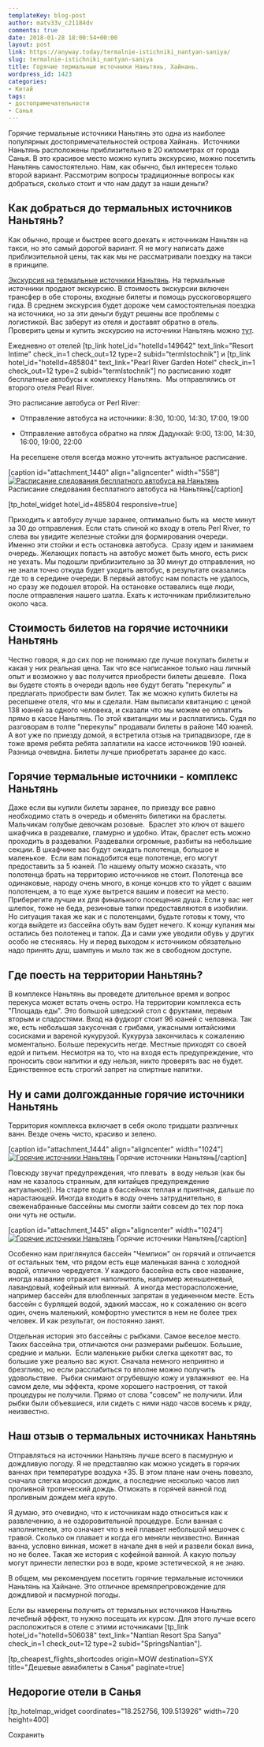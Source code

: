 ```yaml
---
templateKey: blog-post
author: matv33v_c21184dv
comments: true
date: 2018-01-28 18:00:54+00:00
layout: post
link: https://anyway.today/termalnie-istichniki_nantyan-saniya/
slug: termalnie-istichniki_nantyan-saniya
title: Горячие термальные источники Наньтянь, Хайнань.
wordpress_id: 1423
categories:
- Китай
tags:
- достопримечательности
- Санья
---
```


Горячие термальные источники Наньтянь это одна из наиболее популярных достопримечательностей острова Хайнань.  Источники Наньтянь расположены приблизительно в 20 километрах от города Санья. В это красивое место можно купить экскурсию, можно посетить Наньтянь самостоятельно. Нам, как обычно, был интересен только второй вариант. Рассмотрим вопросы традиционные вопросы как добраться, сколько стоит и что нам дадут за наши деньги?


<!-- more -->


## Как добраться до термальных источников Наньтянь?




Как обычно, проще и быстрее всего доехать к источникам Наньтян на такси, но это самый дорогой вариант. Я не могу написать даже приблизительной цены, так как мы не рассматривали поездку на такси в принципе.




[Экскурсия на термальные источники Наньтянь](https://c21.travelpayouts.com/click?shmarker=14510.termIstochnik&promo_id=656&source_type=customlink&type=click&custom_url=%D0%A2%D1%80%D0%B0%D0%BD%D1%81%D1%84%D0%B5%D1%80%20-%20%D0%92%D1%85%D0%BE%D0%B4%D0%BD%D0%BE%D0%B9%20%D0%B1%D0%B8%D0%BB%D0%B5%D1%82%20-%20%D0%A3%D1%81%D0%BB%D1%83%D0%B3%D0%B8%20%D0%B3%D0%B8%D0%B4%D0%B0%20%20%40%20%D0%98%D1%81%D1%82%D0%BE%D1%87%D0%BD%D0%B8%D0%BA%3A%20https%3A%2F%2Fwww.sputnik8.com%2Fru%2Fsanya%2Factivities%2F8000-termalnyy-istochnik). На термальные источники продают экскурсию. В стоимость экскурсии включен трансфер в обе стороны, входные билеты и помощь русскоговорящего гида. В среднем экскурсия будет дороже чем самостоятельная поездка на источники, но за эти деньги будут решены все проблемы с логистикой. Вас заберут из отеля и доставят обратно в отель. Проверить цены и купить экскурсию на источники Наньтянь можно [тут](https://c21.travelpayouts.com/click?shmarker=14510.termIstochnik&promo_id=656&source_type=customlink&type=click&custom_url=%D0%A2%D1%80%D0%B0%D0%BD%D1%81%D1%84%D0%B5%D1%80%20-%20%D0%92%D1%85%D0%BE%D0%B4%D0%BD%D0%BE%D0%B9%20%D0%B1%D0%B8%D0%BB%D0%B5%D1%82%20-%20%D0%A3%D1%81%D0%BB%D1%83%D0%B3%D0%B8%20%D0%B3%D0%B8%D0%B4%D0%B0%20%20%40%20%D0%98%D1%81%D1%82%D0%BE%D1%87%D0%BD%D0%B8%D0%BA%3A%20https%3A%2F%2Fwww.sputnik8.com%2Fru%2Fsanya%2Factivities%2F8000-termalnyy-istochnik).




Ежедневно от отелей [tp_link hotel_id="hotelId=149642" text_link="Resort Intime" check_in=1 check_out=12 type=2 subid="termIstochnik"] и [tp_link hotel_id="hotelId=485804" text_link="Pearl River Garden Hotel" check_in=1 check_out=12 type=2 subid="termIstochnik"] по расписанию ходят бесплатные автобусы к комплексу Наньтянь.  Мы отправлялись от второго отеля Pearl River. 



Это расписание автобуса от Perl River:



 	
  * Отправление автобуса на источники: 8:30, 10:00, 14:30, 17:00, 19:00

 	
  * Отправление автобуса обратно на пляж Дадунхай: 9:00, 13:00, 14:30, 16:00, 19:00, 22:00




 На ресепшене отеля всегда можно уточнить актуальное расписание.






[caption id="attachment_1440" align="aligncenter" width="558"][![Расписание следования бесплатного автобуса на Наньтянь](http://anyway.today/wp-content/uploads/2016/01/index.jpg)](http://anyway.today/wp-content/uploads/2016/01/index.jpg) Расписание следования бесплатного автобуса на Наньтянь[/caption]

[tp_hotel_widget hotel_id=485804 responsive=true]






Приходить к автобусу лучше заранее, оптимально быть на  месте минут за 30 до отправления. Если стать спиной ко входу в отель Perl River, то слева вы увидите железные стойки для формирования очереди. Именно эти стойки и есть остановка автобуса.  Сразу идем и занимаем очередь. Желающих попасть на автобус может быть много, есть риск не уехать. Мы подошли приблизительно за 30 минут до отправления, но не знали точно откуда будет уходить автобус, в результате оказались где то в середине очереди. В первый автобус нам попасть не удалось, но сразу же подошел второй. На остановке оставались еще люди, после отправления нашего шатла. Ехать к источникам приблизительно около часа.




## Стоимость билетов на горячие источники Наньтянь




Честно говоря, я до сих пор не понимаю где лучше покупать билеты и какая у них реальная цена. Так что все написанное только наш личный опыт и возможно у вас получится приобрести билеты дешевле.  Пока вы будете стоять в очереди вдоль нее будут бегать "перекупы" и предлагать приобрести вам билет. Так же можно купить билеты на ресепшене отеля, что мы и сделали. Нам выписали квитанцию с ценой 138 юаней за одного человека, и сказали что мы можем ее оплатить прямо в кассе Наньтянь. По этой квитанции мы и расплатились. Судя по разговорам в толпе "перекупы" продавали билеты в районе 140 юаней.  А вот уже по приезду домой, я встретила отзыв на трипадвизоре, где в тоже время ребята ребята заплатили на кассе источников 190 юаней. Разница очевидна. Билеты лучше приобретать заранее до касс.




## Горячие термальные источники - комплекс Наньтянь




Даже если вы купили билеты заранее, по приезду все равно необходимо стать в очередь и обменять билетики на браслеты. Мальчикам голубые девочкам розовые.  Браслет это ключ от вашего шкафчика в раздевалке, гламурно и удобно. Итак, браслет есть можно проходить в раздевалки. Раздевалки огромные, разбиты на небольшие секции. В шкафчике вас будут ожидать полотенца, большое и маленькое.  Если вам понадобится еще полотенце, его могут предоставить за 5 юаней. По нашему опыту можно сказать, что полотенца брать на территорию источников не стоит. Полотенца все одинаковые, народу очень много, в конце концов кто то уйдет с вашим полотенцем, а то еще хуже вытрется вашим и повесит на место. Приберегите лучше их для финального посещения душа. Если у вас нет шлепок, тоже не беда, резиновые тапки предоставляются в изобилии. Но ситуация такая же как и с полотенцами, будьте готовы к тому, что когда выйдете из бассейна обуть вам будет нечего. К концу купания мы остались без полотенец и тапок. Да и сами уже уводили обувь у других особо не стесняясь. Ну и перед выходом к источником обязательно надо принять душ, шампунь и мыло так же в свободном доступе.




## Где поесть на территории Наньтянь?




В комплексе Наньтянь вы проведете длительное время и вопрос перекуса может встать очень остро. На территории комплекса есть "Площадь еды". Это большой шведский стол с фруктами, первым вторым и сладостями. Вход на фудкорт стоит 96 юаней с человека. Так же, есть небольшая закусочная с грибами, ужасными китайскими сосисками и вареной кукурузой. Кукуруза закончилась к сожалению моментально. Больше перекусить негде. Местные приходят со своей едой и питьем. Несмотря на то, что на входя есть предупреждение, что проносить свои напитки и еду нельзя, никто проверять вас не будет. Единственное есть строгий запрет на спиртные напитки.





## Ну и сами долгожданные горячие источники Наньтянь




Территория комплекса включает в себя около тридцати различных ванн. Везде очень чисто, красиво и зелено.






[caption id="attachment_1444" align="aligncenter" width="1024"][![Горячие источники Наньтянь](http://anyway.today/wp-content/uploads/2016/01/IMG_0759-1024x683.jpg)](http://anyway.today/wp-content/uploads/2016/01/IMG_0759.jpg) Горячие источники Наньтянь[/caption]






Повсюду звучат предупреждения, что плевать  в воду нельзя (как бы нам не казалось странным, для китайцев предупреждение актуальное)). На старте вода в бассейнах теплая и приятная, дальше по нарастающей. Иногда входить в воду очень затруднительно, в свеженабранные бассейны мы смогли зайти совсем до тех пор пока они чуть не остыли.






[caption id="attachment_1445" align="aligncenter" width="1024"][![Горячие источники Наньтянь](http://anyway.today/wp-content/uploads/2016/01/IMG_0782-1024x683.jpg)](http://anyway.today/wp-content/uploads/2016/01/IMG_0782.jpg) Горячие источники Наньтянь[/caption]






Особенно нам приглянулся бассейн "Чемпион" он горячий и отличается от остальных тем, что рядом есть еще маленькая ванна с холодной водой, отлично чередуется. У каждого бассейна есть свое название, иногда название отражает наполнитель, например женьшеневый, лавандовый, кофейный или винный.  А иногда месторасположение, например бассейн для влюбленных запрятан в уединенном месте. Есть бассейн с бурлящей водой, эдакий массаж, но к сожалению он всего один, очень маленький, комфортно уместится в нем не более трех человек. И как результат, он постоянно занят.







Отдельная история это бассейны с рыбками. Самое веселое место. Таких бассейна три, отличаются они размерами рыбешок. Большие, средние и мальки.  Если маленькие рыбки слегка щекотят вас, то большие уже реально вас жуют. Сначала немного неприятно и брезгливо, но если расслабиться то вполне можно получить удовольствие.  Рыбки снимают огрубевшую кожу и увлажняют  ее. На самом деле, мы эффекта, кроме хорошего настроения, от такой процедуры не получили. Прямо от слова "совсем" не получили. Или рыбки были объевшиеся, или сидеть с ними надо часов восемь к ряду, неизвестно.




## Наш отзыв о термальных источниках Наньтянь




Отправляться на источники Наньтянь лучше всего в пасмурную и дождливую погоду. Я не представляю как можно усидеть в горячих ваннах при температуре воздуха +35. В этом плане нам очень повезло, сначала слегка моросил дождик, а последние несколько часов лил проливной тропический дождь. Отмокать в горячей ванной под проливным дождем мега круто.




Я думаю, это очевидно, что к источникам надо относиться как к развлечению, а не оздоровительной процедуре. Если ванная с наполнителем, это означает что в ней плавает небольшой мешочек с травой. Сколько он плавает и когда его меняли неизвестно. Винная ванна, условно винная, может в начале дня в ней и развели бокал вина, но не более. Такая же история с кофейной ванной. А какую пользу могут принести лепестки роз в воде, кроме эстетической, я не знаю.




В общем, мы рекомендуем посетить горячие термальные источники  Наньтянь на Хайнане. Это отличное времяпрепровождение для дождливой и пасмурной погоды.




Если вы намерены получить от термальных источников Наньтянь лечебный эффект, то нужно посещать их курсом. Для этого лучше всего расположиться в отеле с этими источниками [tp_link hotel_id="hotelId=506038" text_link="Nantian Resort Spa Sanya" check_in=1 check_out=12 type=2 subid="SpringsNantian"].




[tp_cheapest_flights_shortcodes origin=MOW destination=SYX title="Дешевые авиабилеты в Санья" paginate=true]





## Недорогие отели в Санья


[tp_hotelmap_widget coordinates="18.252756, 109.513926" width=720 height=400]

Сохранить

